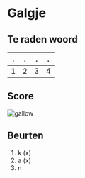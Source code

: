 # Galgje

## Te raden woord

|.|.|.|.|
|-|-|-|-|
|1|2|3|4|

## Score
![gallow](./images/3.png)

## Beurten 
1. k (x)
2. a (x)
3. n